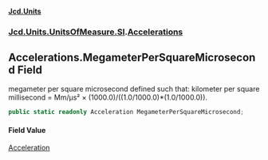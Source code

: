 #### [Jcd.Units](index.md 'index')
### [Jcd.Units.UnitsOfMeasure.SI](Jcd.Units.UnitsOfMeasure.SI.md 'Jcd.Units.UnitsOfMeasure.SI').[Accelerations](Accelerations.md 'Jcd.Units.UnitsOfMeasure.SI.Accelerations')

## Accelerations.MegameterPerSquareMicrosecond Field

megameter per square microsecond defined such that: kilometer per square millisecond = Mm/μs² × (1000.0)/((1.0/1000.0)*(1.0/1000.0)).

```csharp
public static readonly Acceleration MegameterPerSquareMicrosecond;
```

#### Field Value
[Acceleration](Acceleration.md 'Jcd.Units.UnitTypes.Acceleration')